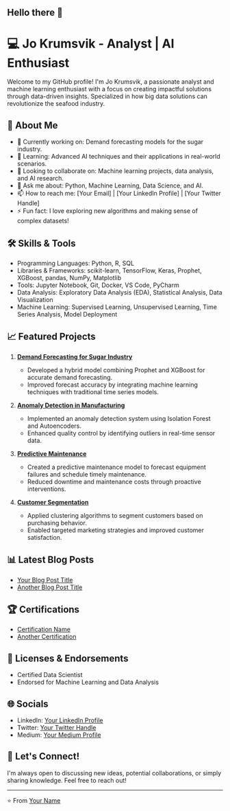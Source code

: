 ## Hello there 👋

# 💻 Jo Krumsvik - Analyst | AI Enthusiast

Welcome to my GitHub profile! I'm Jo Krumsvik, a passionate analyst and machine learning enthusiast with a focus on creating impactful solutions through data-driven insights. Specialized in how big data solutions can revolutionize the seafood industry. 

## 🚀 About Me

- 🔭 Currently working on: Demand forecasting models for the sugar industry.
- 🌱 Learning: Advanced AI techniques and their applications in real-world scenarios.
- 👯 Looking to collaborate on: Machine learning projects, data analysis, and AI research.
- 💬 Ask me about: Python, Machine Learning, Data Science, and AI.
- 📫 How to reach me: [Your Email] | [Your LinkedIn Profile] | [Your Twitter Handle]
- ⚡ Fun fact: I love exploring new algorithms and making sense of complex datasets!

## 🛠️ Skills & Tools

- Programming Languages: Python, R, SQL
- Libraries & Frameworks: scikit-learn, TensorFlow, Keras, Prophet, XGBoost, pandas, NumPy, Matplotlib
- Tools: Jupyter Notebook, Git, Docker, VS Code, PyCharm
- Data Analysis: Exploratory Data Analysis (EDA), Statistical Analysis, Data Visualization
- Machine Learning: Supervised Learning, Unsupervised Learning, Time Series Analysis, Model Deployment

## 📈 Featured Projects

1. **[Demand Forecasting for Sugar Industry](link_to_repo)**
   - Developed a hybrid model combining Prophet and XGBoost for accurate demand forecasting.
   - Improved forecast accuracy by integrating machine learning techniques with traditional time series models.

2. **[Anomaly Detection in Manufacturing](link_to_repo)**
   - Implemented an anomaly detection system using Isolation Forest and Autoencoders.
   - Enhanced quality control by identifying outliers in real-time sensor data.

3. **[Predictive Maintenance](link_to_repo)**
   - Created a predictive maintenance model to forecast equipment failures and schedule timely maintenance.
   - Reduced downtime and maintenance costs through proactive interventions.

4. **[Customer Segmentation](link_to_repo)**
   - Applied clustering algorithms to segment customers based on purchasing behavior.
   - Enabled targeted marketing strategies and improved customer satisfaction.

## 📊 Latest Blog Posts

- [Your Blog Post Title](link_to_blog_post)
- [Another Blog Post Title](link_to_blog_post)

## 🏆 Certifications

- [Certification Name](link_to_certificate)
- [Another Certification](link_to_certificate)

## 📜 Licenses & Endorsements

- Certified Data Scientist
- Endorsed for Machine Learning and Data Analysis

## 🌐 Socials

- LinkedIn: [Your LinkedIn Profile](link_to_linkedin)
- Twitter: [Your Twitter Handle](link_to_twitter)
- Medium: [Your Medium Profile](link_to_medium)

## 🤝 Let's Connect!

I'm always open to discussing new ideas, potential collaborations, or simply sharing knowledge. Feel free to reach out!

---

⭐️ From [Your Name](link_to_your_profile)

<!--
**jokrumsvik/jokrumsvik** is a ✨ _special_ ✨ repository because its `README.md` (this file) appears on your GitHub profile.


- 🔭 I’m currently taking my M.Sc in Business Analytics & Big Data at IE School of Science & Technology. 
- 👯 I’m looking to collaborate on different projects relating data to business insights for decition-making purposes. 
- 🤔 I’m looking for help with new ways to utilize data and machine learning projects. 
- 📫 How to reach me: LinkedIn: https://www.linkedin.com/in/jokrumsvik/
-->
